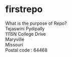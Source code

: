 # firstrepo
What is the purpose of Repo?<br>
Tejaswini Pydipally<br>
1115N College Drive<br>
Maryville<br>
Missouri<br>
Postal code : 64468
